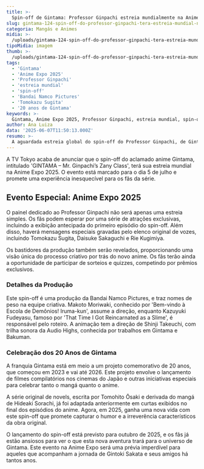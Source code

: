 ```yaml
---
title: >-
  Spin-off de Gintama: Professor Ginpachi estreia mundialmente na Anime Expo 2025
slug: gintama-124-spin-off-do-professor-ginpachi-tera-estreia-mundial-na-anime-expo
categoria: Mangás e Animes
midia: >-
  /uploads/gintama-124-spin-off-do-professor-ginpachi-tera-estreia-mundial-na-anime-expo-thumb.webp
tipoMidia: imagem
thumb: >-
  /uploads/gintama-124-spin-off-do-professor-ginpachi-tera-estreia-mundial-na-anime-expo-thumb.webp
tags:
  - 'Gintama'
  - 'Anime Expo 2025'
  - 'Professor Ginpachi'
  - 'estreia mundial'
  - 'spin-off'
  - 'Bandai Namco Pictures'
  - 'Tomokazu Sugita'
  - '20 anos de Gintama'
keywords: >-
  Gintama, Anime Expo 2025, Professor Ginpachi, estreia mundial, spin-off, Bandai Namco Pictures, Tomokazu Sugita, 20 anos de Gintama
author: Ana Luiza
data: '2025-06-07T11:50:13.000Z'
resumo: >-
  A aguardada estreia global do spin-off do Professor Ginpachi, de Gintama, ocorrerá durante a Anime Expo 2025, com uma série de eventos especiais programados para os fãs.
---
```


A TV Tokyo acaba de anunciar que o spin-off do aclamado anime Gintama, intitulado 'GINTAMA – Mr. Ginpachi’s Zany Class', terá sua estreia mundial na Anime Expo 2025. O evento está marcado para o dia 5 de julho e promete uma experiência inesquecível para os fãs da série. 

## Evento Especial: Anime Expo 2025

O painel dedicado ao Professor Ginpachi não será apenas uma estreia simples. Os fãs podem esperar por uma série de atrações exclusivas, incluindo a exibição antecipada do primeiro episódio do spin-off. Além disso, haverá mensagens especiais gravadas pelo elenco original de vozes, incluindo Tomokazu Sugita, Daisuke Sakaguchi e Rie Kugimiya.

Os bastidores da produção também serão revelados, proporcionando uma visão única do processo criativo por trás do novo anime. Os fãs terão ainda a oportunidade de participar de sorteios e quizzes, competindo por prêmios exclusivos. 

### Detalhes da Produção

Este spin-off é uma produção da Bandai Namco Pictures, e traz nomes de peso na equipe criativa. Makoto Moriwaki, conhecido por 'Bem-vindo à Escola de Demônios! Iruma-kun', assume a direção, enquanto Kazuyuki Fudeyasu, famoso por 'That Time I Got Reincarnated as a Slime', é responsável pelo roteiro. A animação tem a direção de Shinji Takeuchi, com trilha sonora da Audio Highs, conhecida por trabalhos em Gintama e Bakuman.

### Celebração dos 20 Anos de Gintama

A franquia Gintama está em meio a um projeto comemorativo de 20 anos, que começou em 2023 e vai até 2026. Este projeto envolve o lançamento de filmes compilatórios nos cinemas do Japão e outras iniciativas especiais para celebrar tanto o mangá quanto o anime. 

A série original de novels, escrita por Tomohito Ōsaki e derivada do mangá de Hideaki Sorachi, já foi adaptada anteriormente em curtas exibidos no final dos episódios do anime. Agora, em 2025, ganha uma nova vida com este spin-off que promete capturar o humor e a irreverência característicos da obra original.

O lançamento do spin-off está previsto para outubro de 2025, e os fãs já estão ansiosos para ver o que esta nova aventura trará para o universo de Gintama. Este evento na Anime Expo será uma prévia imperdível para aqueles que acompanham a jornada de Gintoki Sakata e seus amigos há tantos anos.